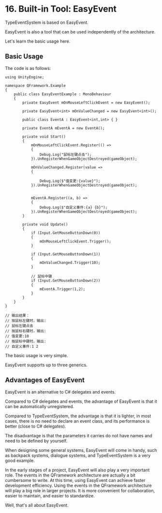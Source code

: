 # 16. Built-in Tool: EasyEvent

TypeEventSystem is based on EasyEvent.

EasyEvent is also a tool that can be used independently of the architecture.

Let's learn the basic usage here.

## Basic Usage

The code is as follows:

```plain
using UnityEngine;

namespace QFramework.Example
{
    public class EasyEventExample : MonoBehaviour
    {
        private EasyEvent mOnMouseLeftClickEvent = new EasyEvent();

        private EasyEvent<int> mOnValueChanged = new EasyEvent<int>();

        public class EventA : EasyEvent<int,int> { }

        private EventA mEventA = new EventA();

        private void Start()
        {
            mOnMouseLeftClickEvent.Register(() =>
            {
                Debug.Log("鼠标左键点击");
            }).UnRegisterWhenGameObjectDestroyed(gameObject);

            mOnValueChanged.Register(value =>
            {

                Debug.Log($"值变更:{value}");
            }).UnRegisterWhenGameObjectDestroyed(gameObject);


            mEventA.Register((a, b) =>
            {
                Debug.Log($"自定义事件:{a} {b}");
            }).UnRegisterWhenGameObjectDestroyed(gameObject);
        }

        private void Update()
        {
            if (Input.GetMouseButtonDown(0))
            {
                mOnMouseLeftClickEvent.Trigger();
            }

            if (Input.GetMouseButtonDown(1))
            {
                mOnValueChanged.Trigger(10);
            }

            // 鼠标中键
            if (Input.GetMouseButtonDown(2))
            {
                mEventA.Trigger(1,2);
            }
        }
    }
}

// 输出结果：
// 按鼠标左键时，输出:
// 鼠标左键点击
// 按鼠标右键时，输出:
// 值变更:10
// 按鼠标中键时，输出:
// 自定义事件:1 2
```

The basic usage is very simple.

EasyEvent supports up to three generics.

## Advantages of EasyEvent

EasyEvent is an alternative to C# delegates and events.

Compared to C# delegates and events, the advantage of EasyEvent is that it can be automatically unregistered.

Compared to TypeEventSystem, the advantage is that it is lighter, in most cases, there is no need to declare an event class, and its performance is better (close to C# delegates).

The disadvantage is that the parameters it carries do not have names and need to be defined by yourself.

When designing some general systems, EasyEvent will come in handy, such as backpack systems, dialogue systems, and TypeEventSystem is a very good example.

In the early stages of a project, EasyEvent will also play a very important role. The events in the QFramework architecture are actually a bit cumbersome to write. At this time, using EasyEvent can achieve faster development efficiency. Using the events in the QFramework architecture will play a big role in larger projects. It is more convenient for collaboration, easier to maintain, and easier to standardize.

Well, that's all about EasyEvent.
